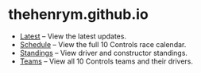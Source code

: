 # thehenrym.github.io

- [Latest](https://thehenrym.github.io/latest.html) – View the latest updates.
- [Schedule](https://thehenrym.github.io/schedule.html) – View the full 10 Controls race calendar.
- [Standings](https://thehenrym.github.io/standings.html) – View driver and constructor standings.
- [Teams](https://thehenrym.github.io/teams.html) – View all 10 Controls teams and their drivers.
